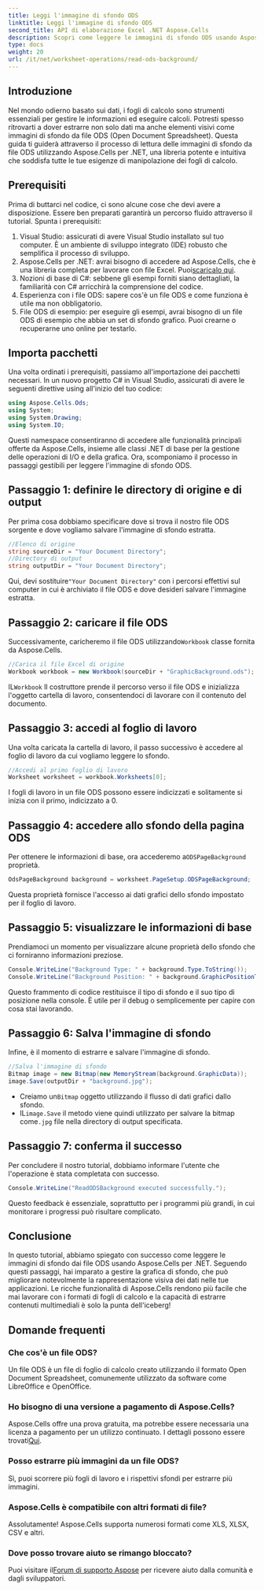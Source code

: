 ```yaml
---
title: Leggi l'immagine di sfondo ODS
linktitle: Leggi l'immagine di sfondo ODS
second_title: API di elaborazione Excel .NET Aspose.Cells
description: Scopri come leggere le immagini di sfondo ODS usando Aspose.Cells per .NET con questo tutorial completo, passo dopo passo. Perfetto per sviluppatori e appassionati.
type: docs
weight: 20
url: /it/net/worksheet-operations/read-ods-background/
---
```

## Introduzione
Nel mondo odierno basato sui dati, i fogli di calcolo sono strumenti essenziali per gestire le informazioni ed eseguire calcoli. Potresti spesso ritrovarti a dover estrarre non solo dati ma anche elementi visivi come immagini di sfondo da file ODS (Open Document Spreadsheet). Questa guida ti guiderà attraverso il processo di lettura delle immagini di sfondo da file ODS utilizzando Aspose.Cells per .NET, una libreria potente e intuitiva che soddisfa tutte le tue esigenze di manipolazione dei fogli di calcolo.
## Prerequisiti
Prima di buttarci nel codice, ci sono alcune cose che devi avere a disposizione. Essere ben preparati garantirà un percorso fluido attraverso il tutorial. Spunta i prerequisiti:
1. Visual Studio: assicurati di avere Visual Studio installato sul tuo computer. È un ambiente di sviluppo integrato (IDE) robusto che semplifica il processo di sviluppo.
2.  Aspose.Cells per .NET: avrai bisogno di accedere ad Aspose.Cells, che è una libreria completa per lavorare con file Excel. Puoi[scaricalo qui](https://releases.aspose.com/cells/net/).
3. Nozioni di base di C#: sebbene gli esempi forniti siano dettagliati, la familiarità con C# arricchirà la comprensione del codice.
4. Esperienza con i file ODS: sapere cos'è un file ODS e come funziona è utile ma non obbligatorio.
5. File ODS di esempio: per eseguire gli esempi, avrai bisogno di un file ODS di esempio che abbia un set di sfondo grafico. Puoi crearne o recuperarne uno online per testarlo.
## Importa pacchetti
Una volta ordinati i prerequisiti, passiamo all'importazione dei pacchetti necessari. In un nuovo progetto C# in Visual Studio, assicurati di avere le seguenti direttive using all'inizio del tuo codice:
```csharp
using Aspose.Cells.Ods;
using System;
using System.Drawing;
using System.IO;
```
Questi namespace consentiranno di accedere alle funzionalità principali offerte da Aspose.Cells, insieme alle classi .NET di base per la gestione delle operazioni di I/O e della grafica.
Ora, scomponiamo il processo in passaggi gestibili per leggere l'immagine di sfondo ODS. 
## Passaggio 1: definire le directory di origine e di output
Per prima cosa dobbiamo specificare dove si trova il nostro file ODS sorgente e dove vogliamo salvare l'immagine di sfondo estratta.
```csharp
//Elenco di origine
string sourceDir = "Your Document Directory";
//Directory di output
string outputDir = "Your Document Directory";
```
Qui, devi sostituire`"Your Document Directory"` con i percorsi effettivi sul computer in cui è archiviato il file ODS e dove desideri salvare l'immagine estratta.
## Passaggio 2: caricare il file ODS 
 Successivamente, caricheremo il file ODS utilizzando`Workbook` classe fornita da Aspose.Cells.
```csharp
//Carica il file Excel di origine
Workbook workbook = new Workbook(sourceDir + "GraphicBackground.ods");
```
 IL`Workbook` Il costruttore prende il percorso verso il file ODS e inizializza l'oggetto cartella di lavoro, consentendoci di lavorare con il contenuto del documento.
## Passaggio 3: accedi al foglio di lavoro 
Una volta caricata la cartella di lavoro, il passo successivo è accedere al foglio di lavoro da cui vogliamo leggere lo sfondo.
```csharp
//Accedi al primo foglio di lavoro
Worksheet worksheet = workbook.Worksheets[0];
```
I fogli di lavoro in un file ODS possono essere indicizzati e solitamente si inizia con il primo, indicizzato a 0.
## Passaggio 4: accedere allo sfondo della pagina ODS 
 Per ottenere le informazioni di base, ora accederemo a`ODSPageBackground` proprietà.
```csharp
OdsPageBackground background = worksheet.PageSetup.ODSPageBackground;
```
Questa proprietà fornisce l'accesso ai dati grafici dello sfondo impostato per il foglio di lavoro.
## Passaggio 5: visualizzare le informazioni di base
Prendiamoci un momento per visualizzare alcune proprietà dello sfondo che ci forniranno informazioni preziose.
```csharp
Console.WriteLine("Background Type: " + background.Type.ToString());
Console.WriteLine("Background Position: " + background.GraphicPositionType.ToString());
```
Questo frammento di codice restituisce il tipo di sfondo e il suo tipo di posizione nella console. È utile per il debug o semplicemente per capire con cosa stai lavorando.
## Passaggio 6: Salva l'immagine di sfondo 
Infine, è il momento di estrarre e salvare l'immagine di sfondo.
```csharp
//Salva l'immagine di sfondo
Bitmap image = new Bitmap(new MemoryStream(background.GraphicData));
image.Save(outputDir + "background.jpg");
```
-  Creiamo un`Bitmap` oggetto utilizzando il flusso di dati grafici dallo sfondo.
-  IL`image.Save` il metodo viene quindi utilizzato per salvare la bitmap come`.jpg` file nella directory di output specificata. 
## Passaggio 7: conferma il successo 
Per concludere il nostro tutorial, dobbiamo informare l'utente che l'operazione è stata completata con successo.
```csharp
Console.WriteLine("ReadODSBackground executed successfully.");
```
Questo feedback è essenziale, soprattutto per i programmi più grandi, in cui monitorare i progressi può risultare complicato.
## Conclusione
In questo tutorial, abbiamo spiegato con successo come leggere le immagini di sfondo dai file ODS usando Aspose.Cells per .NET. Seguendo questi passaggi, hai imparato a gestire la grafica di sfondo, che può migliorare notevolmente la rappresentazione visiva dei dati nelle tue applicazioni. Le ricche funzionalità di Aspose.Cells rendono più facile che mai lavorare con i formati di fogli di calcolo e la capacità di estrarre contenuti multimediali è solo la punta dell'iceberg!
## Domande frequenti
### Che cos'è un file ODS?
Un file ODS è un file di foglio di calcolo creato utilizzando il formato Open Document Spreadsheet, comunemente utilizzato da software come LibreOffice e OpenOffice.
### Ho bisogno di una versione a pagamento di Aspose.Cells?
 Aspose.Cells offre una prova gratuita, ma potrebbe essere necessaria una licenza a pagamento per un utilizzo continuato. I dettagli possono essere trovati[Qui](https://purchase.aspose.com/buy).
### Posso estrarre più immagini da un file ODS?
Sì, puoi scorrere più fogli di lavoro e i rispettivi sfondi per estrarre più immagini.
### Aspose.Cells è compatibile con altri formati di file?
Assolutamente! Aspose.Cells supporta numerosi formati come XLS, XLSX, CSV e altri.
### Dove posso trovare aiuto se rimango bloccato?
 Puoi visitare il[Forum di supporto Aspose](https://forum.aspose.com/c/cells/9) per ricevere aiuto dalla comunità e dagli sviluppatori.